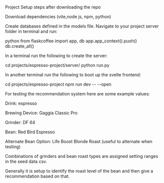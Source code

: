 Project Setup steps after downloading the repo

Download dependencies (vite,node js, npm, python)

Create databases defined in the models file. Navigate to your project server folder in terminal and run: 

python 
from flaskcoffee import app, db
app.app_context().push()
db.create_all()

In a terminal run the following to create the server:

cd projects/espresso-project/server/
python run.py

In another terminal run the following to boot up the svelte frontend: 

cd projects/espresso-project
npm run dev -- --open

For testing the recommendation system here are some example values:

Drink: espresso

Brewing Device: Gaggia Classic Pro

Grinder: DF 64

Bean: Red Bird Espresso 

Alternate Bean Option: Life Boost Blonde Roast (useful to alternate when testing)

Combinations of grinders and bean roast types are assigned setting ranges in the seed data csv. 

Generally it is setup to identify the roast level of the bean and then give a recommendation based on that.
